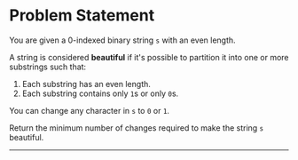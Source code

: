 # Problem Statement

You are given a 0-indexed binary string `s` with an even length.

A string is considered **beautiful** if it's possible to partition it into one or more substrings such that:

1. Each substring has an even length.
2. Each substring contains only `1`s or only `0`s.

You can change any character in `s` to `0` or `1`.

Return the minimum number of changes required to make the string `s` beautiful.

---
